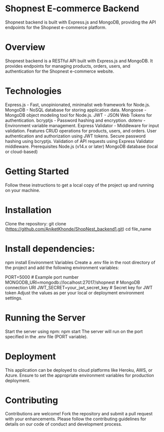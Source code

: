 # Shopnest E-commerce Backend
Shopnest backend is built with Express.js and MongoDB, providing the API endpoints for the Shopnest e-commerce platform.

# Overview
Shopnest backend is a RESTful API built with Express.js and MongoDB. It provides endpoints for managing products, orders, users, and authentication for the Shopnest e-commerce website.

# Technologies
Express.js - Fast, unopinionated, minimalist web framework for Node.js.
MongoDB - NoSQL database for storing application data.
Mongoose - MongoDB object modeling tool for Node.js.
JWT - JSON Web Tokens for authentication.
bcryptjs - Password hashing and encryption.
dotenv - Environment variable management.
Express Validator - Middleware for input validation.
Features
CRUD operations for products, users, and orders.
User authentication and authorization using JWT tokens.
Secure password hashing using bcryptjs.
Validation of API requests using Express Validator middleware.
Prerequisites
Node.js (v14.x or later)
MongoDB database (local or cloud-based)
# Getting Started
Follow these instructions to get a local copy of the project up and running on your machine.

# Installation
Clone the repository:
git clone (https://github.com/AniketKhonde/ShopNest_backend1.git)
cd file_name
# Install dependencies:
npm install
Environment Variables
Create a .env file in the root directory of the project and add the following environment variables:

PORT=5000  # Example port number
MONGODB_URI=mongodb://localhost:27017/shopnest  # MongoDB connection URI
JWT_SECRET=your_jwt_secret_key  # Secret key for JWT token
Adjust the values as per your local or deployment environment settings.

# Running the Server
Start the server using npm:
npm start
The server will run on the port specified in the .env file (PORT variable).

# Deployment
This application can be deployed to cloud platforms like Heroku, AWS, or Azure. Ensure to set the appropriate environment variables for production deployment.

# Contributing
Contributions are welcome! Fork the repository and submit a pull request with your enhancements. Please follow the contributing guidelines for details on our code of conduct and development process.
